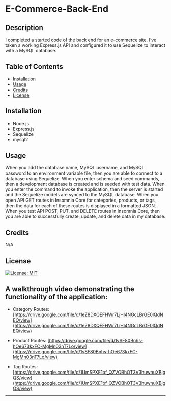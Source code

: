 # E-Commerce-Back-End

## Description
I completed a started code of the back end for an e-commerce site. I’ve taken a working Express.js API and configured it to use Sequelize to interact with a MySQL database.

## Table of Contents

- [Installation](#installation)
- [Usage](#usage)
- [Credits](#credits)
- [License](#license)

## Installation
- Node.js 
- Express.js 
- Sequelize
- mysql2 

## Usage
When you add the database name, MySQL username, and MySQL password to an environment variable file, then you are able to connect to a database using Sequelize.
When you enter schema and seed commands, then a development database is created and is seeded with test data.
When you enter the command to invoke the application, then the server is started and the Sequelize models are synced to the MySQL database.
When you open API GET routes in Insomnia Core for categories, products, or tags, then the data for each of these routes is displayed in a formatted JSON.
When you test API POST, PUT, and DELETE routes in Insomnia Core, then you are able to successfully create, update, and delete data in my database. 

## Credits

N/A

## License

[![License: MIT](https://img.shields.io/badge/License-MIT-yellow.svg)](https://opensource.org/licenses/MIT)

## A walkthrough video demonstrating the functionality of the application:
 - Category Routes: 
[https://drive.google.com/file/d/1eZ8DXQEFHWr7LjHl4NGcLBrGE0lQdNEQ/view](https://drive.google.com/file/d/1eZ8DXQEFHWr7LjHl4NGcLBrGE0lQdNEQ/view)

- Product Routes: 
[https://drive.google.com/file/d/1vSF80Bnhs-hOe673kxFC-MgMn03nT7Lo/view](https://drive.google.com/file/d/1vSF80Bnhs-hOe673kxFC-MgMn03nT7Lo/view)

- Tag Routes:
[https://drive.google.com/file/d/1UmSPXE1bf_QZVOBhOT3V3huwnuXBjqQS/view](https://drive.google.com/file/d/1UmSPXE1bf_QZVOBhOT3V3huwnuXBjqQS/view)


---